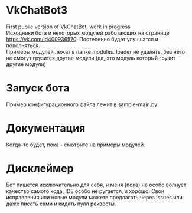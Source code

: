 # VkChatBot3
First public version of VkChatBot, work in progress <br>
Исходники бота и некоторых модулей работающих на странице https://vk.com/id400936570. Постепенно будет улучшатся и пополняться. <br>
Примеры модулей лежат в папке modules. loader не удалять, без него не смогут грузится другие модули (да, это модуль который грузит другие модули) 

# Запуск бота
Пример конфигурационного файла лежит в sample-main.py

# Документация
Когда-то будет, пока - смотрите на примеры модулей.

# Дисклеймер
Бот пишется исключительно для себя, и меня (пока) не особо волнует качество самого кода, IDE особо не ругается, и хорошо.
Свои исправления или новые модули можете предлагать через Issues или даже писать сами и кидать пулл реквесты.
